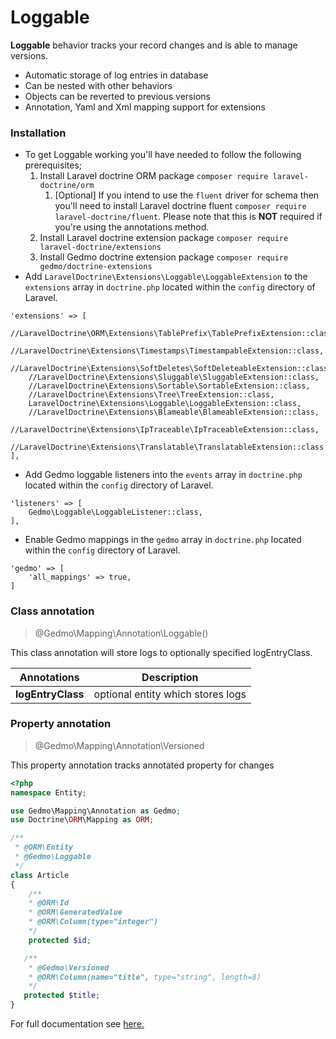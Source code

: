 # Loggable

**Loggable** behavior tracks your record changes and is able to manage versions.

- Automatic storage of log entries in database
- Can be nested with other behaviors
- Objects can be reverted to previous versions
- Annotation, Yaml and Xml mapping support for extensions

### Installation
* To get Loggable working you'll have needed to follow the following prerequisites;
    1. Install Laravel doctrine ORM package `composer require laravel-doctrine/orm`
        1. [Optional] If you intend to use the `fluent` driver for schema then you'll need to install Laravel doctrine fluent `composer require laravel-doctrine/fluent`. Please note that this is __NOT__ required if you're using the annotations method.
    2. Install Laravel doctrine extension package `composer require laravel-doctrine/extensions`
    3. Install Gedmo doctrine extension package `composer require gedmo/doctrine-extensions`
* Add `LaravelDoctrine\Extensions\Loggable\LoggableExtension` to the `extensions` array in `doctrine.php` located within the `config` directory of Laravel.
```
'extensions' => [
    //LaravelDoctrine\ORM\Extensions\TablePrefix\TablePrefixExtension::class,
    //LaravelDoctrine\Extensions\Timestamps\TimestampableExtension::class,
    //LaravelDoctrine\Extensions\SoftDeletes\SoftDeleteableExtension::class,
    //LaravelDoctrine\Extensions\Sluggable\SluggableExtension::class,
    //LaravelDoctrine\Extensions\Sortable\SortableExtension::class,
    //LaravelDoctrine\Extensions\Tree\TreeExtension::class,
    LaravelDoctrine\Extensions\Loggable\LoggableExtension::class,
    //LaravelDoctrine\Extensions\Blameable\BlameableExtension::class,
    //LaravelDoctrine\Extensions\IpTraceable\IpTraceableExtension::class,
    //LaravelDoctrine\Extensions\Translatable\TranslatableExtension::class
],
```

* Add Gedmo loggable listeners into the `events` array in `doctrine.php` located within the `config` directory of Laravel.
```
'listeners' => [
    Gedmo\Loggable\LoggableListener::class,
],
```

* Enable Gedmo mappings in the `gedmo` array in `doctrine.php` located within the `config` directory of Laravel.
```
'gedmo' => [
    'all_mappings' => true,
]
```

### Class annotation

> @Gedmo\Mapping\Annotation\Loggable()

This class annotation will store logs to optionally specified logEntryClass.

| Annotations | Description |
|--|--|
| **logEntryClass** |optional entity which stores logs|

### Property annotation

>@Gedmo\Mapping\Annotation\Versioned

This property annotation tracks annotated property for changes

``` php
<?php
namespace Entity;

use Gedmo\Mapping\Annotation as Gedmo;
use Doctrine\ORM\Mapping as ORM;

/**
 * @ORM\Entity
 * @Gedmo\Loggable
 */
class Article
{
    /** 
    * @ORM\Id
    * @ORM\GeneratedValue 
    * @ORM\Column(type="integer")
    */
    protected $id;

   /**
    * @Gedmo\Versioned
    * @ORM\Column(name="title", type="string", length=8)
    */
   protected $title;
}
```

For full documentation see [here.](https://github.com/Atlantic18/DoctrineExtensions/blob/master/doc/loggable.md)
